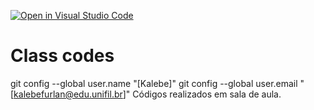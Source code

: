 [![Open in Visual Studio Code](https://classroom.github.com/assets/open-in-vscode-f059dc9a6f8d3a56e377f745f24479a46679e63a5d9fe6f495e02850cd0d8118.svg)](https://classroom.github.com/online_ide?assignment_repo_id=5445756&assignment_repo_type=AssignmentRepo)
# Class codes
git config --global user.name "[Kalebe]"
git config --global user.email "[kalebefurlan@edu.unifil.br]"
Códigos realizados em sala de aula.
